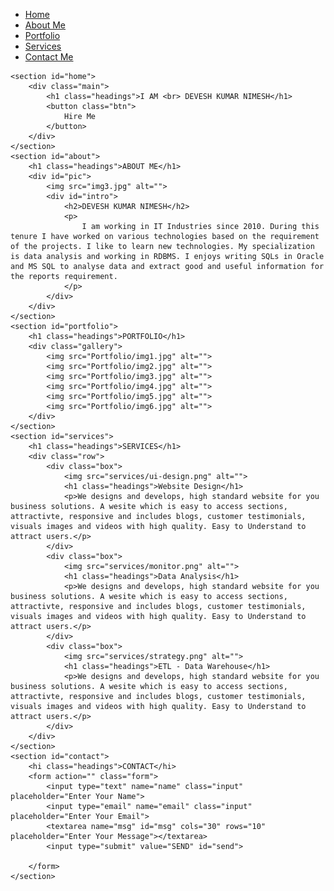 <html lang="en">
<head>
    <meta charset="UTF-8">
    <meta http-equiv="X-UA-Compatible" content="IE=edge">
    <meta name="viewport" content="width=device-width, initial-scale=1.0">
       <link rel="stylesheet" href="style.css">
    <link rel="stylesheet" media="screen and (max-width:800px)" href="tablet.css">
    <link rel="stylesheet" media="screen and (max-width:530px)" href="phone.css">
</head>
<body>
    <nav class="navbar">
        <ul>
            <li><a href="#home">Home</a></li>
            <li><a href="#about">About Me</a></li>
            <li><a href="#portfolio">Portfolio</a></li>
            <li><a href="#services">Services</a></li>
            <li><a href="#contact">Contact Me</a></li>
        </ul>    
    </nav>

    <section id="home">
        <div class="main">
            <h1 class="headings">I AM <br> DEVESH KUMAR NIMESH</h1>
            <button class="btn">
                Hire Me
            </button>
        </div>
    </section>
    <section id="about">
        <h1 class="headings">ABOUT ME</h1>
        <div id="pic">
            <img src="img3.jpg" alt="">
            <div id="intro">
                <h2>DEVESH KUMAR NIMESH</h2>
                <p>
                    I am working in IT Industries since 2010. During this tenure I have worked on various technologies based on the requirement of the projects. I like to learn new technologies. My specialization is data analysis and working in RDBMS. I enjoys writing SQLs in Oracle and MS SQL to analyse data and extract good and useful information for the reports requirement. 
                </p>
            </div>
        </div>
    </section>
    <section id="portfolio">
        <h1 class="headings">PORTFOLIO</h1>
        <div class="gallery">
            <img src="Portfolio/img1.jpg" alt="">
            <img src="Portfolio/img2.jpg" alt="">
            <img src="Portfolio/img3.jpg" alt="">
            <img src="Portfolio/img4.jpg" alt="">
            <img src="Portfolio/img5.jpg" alt="">
            <img src="Portfolio/img6.jpg" alt="">
        </div>
    </section>
    <section id="services">
        <h1 class="headings">SERVICES</h1>
        <div class="row">
            <div class="box">
                <img src="services/ui-design.png" alt="">
                <h1 class="headings">Website Design</h1>
                <p>We designs and develops, high standard website for you business solutions. A wesite which is easy to access sections, attractivte, responsive and includes blogs, customer testimonials, visuals images and videos with high quality. Easy to Understand to attract users.</p>
            </div>
            <div class="box">
                <img src="services/monitor.png" alt="">
                <h1 class="headings">Data Analysis</h1>
                <p>We designs and develops, high standard website for you business solutions. A wesite which is easy to access sections, attractivte, responsive and includes blogs, customer testimonials, visuals images and videos with high quality. Easy to Understand to attract users.</p>
            </div>
            <div class="box">
                <img src="services/strategy.png" alt="">
                <h1 class="headings">ETL - Data Warehouse</h1>
                <p>We designs and develops, high standard website for you business solutions. A wesite which is easy to access sections, attractivte, responsive and includes blogs, customer testimonials, visuals images and videos with high quality. Easy to Understand to attract users.</p>
            </div>
        </div>
    </section>
    <section id="contact">
        <hi class="headings">CONTACT</hi>
        <form action="" class="form">
            <input type="text" name="name" class="input" placeholder="Enter Your Name">
            <input type="email" name="email" class="input" placeholder="Enter Your Email">
            <textarea name="msg" id="msg" cols="30" rows="10" placeholder="Enter Your Message"></textarea>
            <input type="submit" value="SEND" id="send">
            
        </form>
    </section>
</body>
</html>
